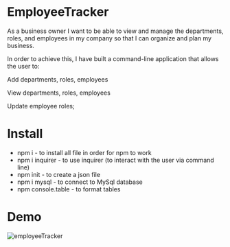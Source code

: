 # EmployeeTracker

As a business owner I want to be able to view and manage the departments, roles, and employees in my company so that I can organize and plan my business.

In order to achieve this, I have built a command-line application that allows the user to:

Add departments, roles, employees

View departments, roles, employees

Update employee roles;


# Install

* npm i - to install all file in order for npm to work
* npm i inquirer - to use inquirer (to interact with the user via command line)
* npm init - to create a json file
* npm i mysql - to connect to MySql database
* npm console.table - to format tables

# Demo

![employeeTracker](https://user-images.githubusercontent.com/78604328/122438055-4e2c3300-cf68-11eb-8469-44c0f1a416c7.png)
